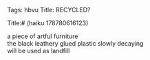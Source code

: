 Tags: hbvu
Title: RECYCLED?
  
Title:# (haiku 178780616123)  
  
a piece of artful furniture  
the black leathery glued plastic slowly decaying  
will be used as landfill

